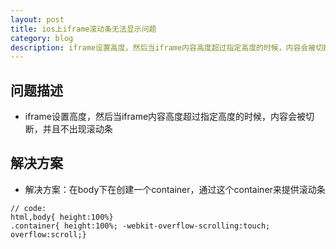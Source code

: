 ```yaml
---
layout: post
title: ios上iframe滚动条无法显示问题
category: blog
description: iframe设置高度，然后当iframe内容高度超过指定高度的时候，内容会被切断，并且不出现滚动条
---
```

## 问题描述
+ iframe设置高度，然后当iframe内容高度超过指定高度的时候，内容会被切断，并且不出现滚动条

## 解决方案
+ 解决方案：在body下在创建一个container，通过这个container来提供滚动条

```
// code:
html,body{ height:100%}
.container{ height:100%; -webkit-overflow-scrolling:touch; overflow:scroll;}
```